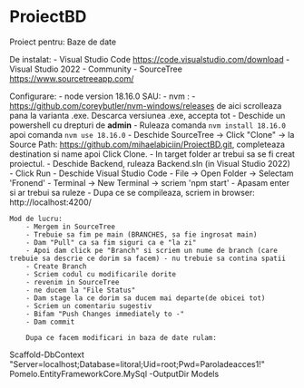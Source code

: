 # ProiectBD
Proiect pentru: Baze de date




De instalat:
	- Visual Studio Code https://code.visualstudio.com/download
	- Visual Studio 2022 - Community
	- SourceTree https://www.sourcetreeapp.com/

Configurare:
	- node version 18.16.0
	SAU:
	- nvm :
		- https://github.com/coreybutler/nvm-windows/releases de aici scrolleaza pana la varianta .exe. Descarca versiunea .exe, accepta tot
		- Deschide un powershell cu drepturi de **admin** 
		- Ruleaza comanda `nvm install 18.16.0` apoi comanda `nvm use 18.16.0`
		- Deschide SourceTree -> Click "Clone" -> la Source Path: https://github.com/mihaelabiciin/ProiectBD.git, completeaza destination si name apoi Click Clone.
		- In target folder ar trebui sa se fi creat proiectul.
		- Deschide Backend, ruleaza Backend.sln (in Visual Studio 2022)
		- Click Run
		- Deschide Visual Studio Code
		- File -> Open Folder -> Selectam 'Fronend'
		- Terminal -> New Terminal -> scriem 'npm start'
		- Apasam enter si ar trebui sa ruleze 
		- Dupa ce se compileaza, scriem in browser: http://localhost:4200/
		
	Mod de lucru:
		- Mergem in SourceTree
		- Trebuie sa fim pe main (BRANCHES, sa fie ingrosat main)
		- Dam "Pull" ca sa fim siguri ca e "la zi"
		- Apoi dam click pe "Branch" si scriem un nume de branch (care trebuie sa descrie ce dorim sa facem) - nu trebuie sa contina spatii
		- Create Branch
		- Scriem codul cu modificarile dorite
		- revenim in SourceTree
		- ne ducem la "File Status"
		- Dam stage la ce dorim sa ducem mai departe(de obicei tot)
		- Scriem un comentariu sugestiv
		- Bifam "Push Changes immediately to -"
		- Dam commit
		
		Dupa ce facem modificari in baza de date rulam:
 Scaffold-DbContext "Server=localhost;Database=litoral;Uid=root;Pwd=Paroladeacces1!" Pomelo.EntityFrameworkCore.MySql -OutputDir Models

		

